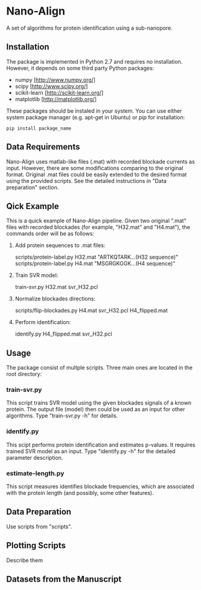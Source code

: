 Nano-Align
==========

A set of algorithms for protein identification using a sub-nanopore.


Installation
------------

The package is implemented in Python 2.7 and requires no installation.
However, it depends on some third party Python packages:

* numpy [http://www.numpy.org/]
* scipy [http://www.scipy.org/]
* scikit-learn [http://scikit-learn.org/]
* matplotlib [http://matplotlib.org/]

These packages should be instaled in your system. You can use either 
system package manager (e.g. apt-get in Ubuntu) or *pip* for installation:

    pip install package_name


Data Requirements
-----------------

Nano-Align uses matlab-like files (.mat) with recorded blockade currents
as input. However, there are some modifications comparing to the original
format. Original .mat files could be easily extended to the desired format
using the provided scripts. See the detailed instructions in "Data preparation"
section.


Qick Example
------------

This is a quick example of Nano-Align pipeline. Given
two original ".mat" files with recorded blockades 
(for example, "H32.mat" and "H4.mat"), the commands order
will be as follows:

1. Add protein sequences to .mat files:

    scripts/protein-label.py H32.mat "ARTKQTARK...(H32 sequence)"
    scripts/protein-label.py H4.mat "MSGRGKGGK...(H4 sequence)"

2. Train SVR model:

    train-svr.py H32.mat svr_H32.pcl

3. Normalize blockades directions:

    scripts/flip-blockades.py H4.mat svr_H32.pcl H4_flipped.mat

4. Perform identification:

    identify.py H4_flipped.mat svr_H32.pcl


Usage
-----

The package consist of multple scripts. Three main ones are located
in the root directory:

### train-svr.py

This script trains SVR model using the given blockades signals of a
known protein. The output file (model) then could be used as an
input for other algorithms. Type "train-svr.py -h" for details.


### identify.py

This scipt performs protein identification and estimates p-values.
It requires trained SVR model as an input. Type "identify.py -h"
for the detailed parameter description.


### estimate-length.py

This script measures identifies blockade frequencies, which are
associated with the protein length (and possibly, some other features).


Data Preparation
----------------

Use scripts from "scripts".


Plotting Scripts
----------------

Describe them


Datasets from the Manuscript
----------------------------
